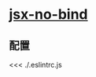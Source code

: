 # [jsx-no-bind](https://github.com/jsx-eslint/eslint-plugin-react/blob/master/docs/rules/jsx-no-bind.md)

## 配置

<<< ./.eslintrc.js
